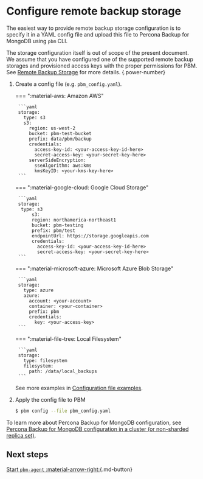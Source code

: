 # Configure remote backup storage

The easiest way to provide remote backup storage configuration is to specify it in a YAML config file and upload this file to Percona Backup for MongoDB using `pbm` CLI.

The storage configuration itself is out of scope of the present document. We assume that you have configured one of the supported remote backup storages and provisioned access keys with the proper permissions for PBM. See [Remote Backup Storage](../details/storage-configuration.md) for more details.
{.power-number}

1. Create a config file (e.g. `pbm_config.yaml`).

    === ":material-aws: Amazon AWS"    

        ```yaml
        storage:
          type: s3
          s3:
            region: us-west-2
            bucket: pbm-test-bucket
            prefix: data/pbm/backup
            credentials:
              access-key-id: <your-access-key-id-here>
              secret-access-key: <your-secret-key-here>
            serverSideEncryption:
              sseAlgorithm: aws:kms
              kmsKeyID: <your-kms-key-here>
        ```    

    === ":material-google-cloud: Google Cloud Storage"    

        ```yaml
        storage:
         type: s3
             s3:
             region: northamerica-northeast1
             bucket: pbm-testing
             prefix: pbm/test
             endpointUrl: https://storage.googleapis.com
             credentials:
               access-key-id: <your-access-key-id-here>
               secret-access-key: <your-secret-key-here>
        ```    

    === ":material-microsoft-azure: Microsoft Azure Blob Storage"    

        ```yaml
        storage:
          type: azure
          azure:
            account: <your-account>
            container: <your-container>
            prefix: pbm
            credentials:
              key: <your-access-key>
        ```    

    === ":material-file-tree: Local Filesystem"    

        ```yaml
        storage:
          type: filesystem
          filesystem:
            path: /data/local_backups
        ```    

    See more examples in [Configuration file examples](../details/storage-config-example.md).

2. Apply the config file to PBM

    ```{.bash data-prompt="$"}
    $ pbm config --file pbm_config.yaml
    ```

To learn more about Percona Backup for MongoDB configuration, see [Percona Backup for MongoDB configuration in a cluster (or non-sharded replica set)](../reference/config.md).

## Next steps

[Start `pbm-agent` :material-arrow-right:](start-pbm-agent.md){.md-button}